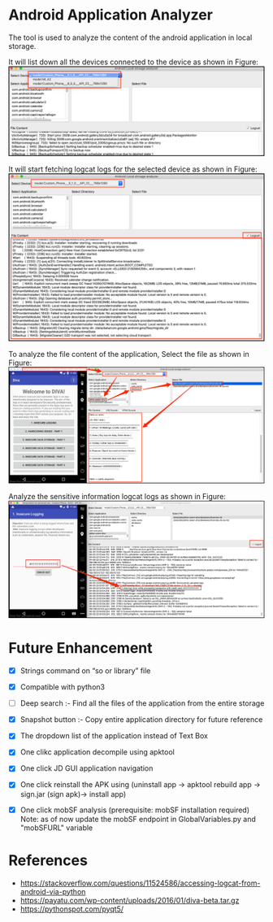 # Android Application Analyzer

The tool is used to analyze the content of the android application in local storage.

It will list down all the devices connected to the device as shown in Figure:
![Usage](Usage/1.png)

It will start fetching logcat logs for the selected device as shown in Figure:
![Usage](Usage/2.png)

To analyze the file content of the application, Select the file as shown in Figure:
![Usage](Usage/3.png)

Analyze the sensitive information logcat logs as shown in Figure:
![Usage](Usage/4.png)


# Future Enhancement

- [x] Strings command on “so or library” file
- [x] Compatible with python3
- [ ] Deep search :- Find all the files of the application from the entire storage
- [x] Snapshot button :- Copy entire application directory for future reference
- [x] The dropdown list of the application instead of Text Box
- [x] One clikc application decompile using apktool
- [x] One click JD GUI application navigation
- [x] One click reinstall the APK using (uninstall app -> apktool rebuild app -> sign.jar (sign apk)-> install app)
- [x] One click mobSF analysis (prerequisite: mobSF installation required) 
      Note: as of now update the mobSF endpoint in GlobalVariables.py and "mobSFURL" variable


# References

- https://stackoverflow.com/questions/11524586/accessing-logcat-from-android-via-python
- https://payatu.com/wp-content/uploads/2016/01/diva-beta.tar.gz
- https://pythonspot.com/pyqt5/

